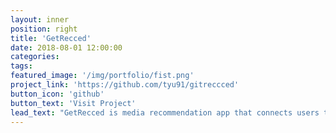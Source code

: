 ```yaml
---
layout: inner
position: right
title: 'GetRecced'
date: 2018-08-01 12:00:00
categories: 
tags: 
featured_image: '/img/portfolio/fist.png'
project_link: 'https://github.com/tyu91/gitreccced'
button_icon: 'github'
button_text: 'Visit Project'
lead_text: "GetRecced is media recommendation app that connects users to movies, books, and TV based on like user preferences."
---
```

